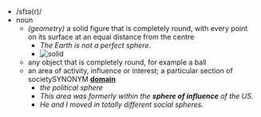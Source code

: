 - /sfɪə(r)/
- noun
	- *(geometry)* a solid figure that is completely round, with every point on its surface at an equal distance from the centre
		- *The Earth is not a perfect sphere.*
		- ![solid](https://www.oxfordlearnersdictionaries.com/media/english/fullsize/s/sol/solid/solids.png)
	- any object that is completely round, for example a ball
	- an area of activity, influence or interest; a particular section of societySYNONYM [**domain**](https://www.oxfordlearnersdictionaries.com/definition/english/domain)
		- *the political sphere*
		- *This area was formerly within the ***sphere of influence*** of the US.*
		- *He and I moved in totally different social spheres.*